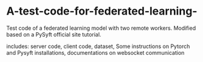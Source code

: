 # A-test-code-for-federated-learning-
Test code of a federated learning model with two remote workers. 
Modified based on a PySyft official site tutorial.

includes:
server code, 
client code, 
dataset, 
Some instructions on Pytorch and Pysyft installations, 
documentations on websocket communication
